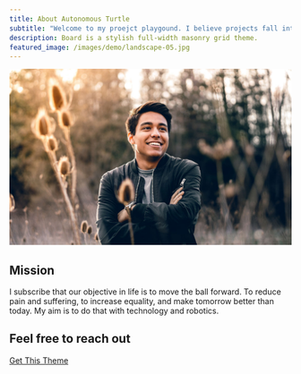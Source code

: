 ```yaml
---
title: About Autonomous Turtle
subtitle: "Welcome to my proejct playgound. I believe projects fall into two categroies: they either teach you something or they accomplsih a finished product goal. Not everything on this porfolio is fully finished, but that's becuase it taught me what I needed to learn along to way to consider it complete!"
description: Board is a stylish full-width masonry grid theme.
featured_image: /images/demo/landscape-05.jpg
---
```


![](/images/demo/landscape-05.jpg)

## Mission

I subscribe that our objective in life is to move the ball forward. To reduce pain and suffering, to increase equality, and make tomorrow better than today. My aim is to do that with technology and robotics. 

## Feel free to reach out
<a href="https://jekyllthemes.io/theme/board-portfolio-jekyll-theme" class="button button--large">Get This Theme</a>
